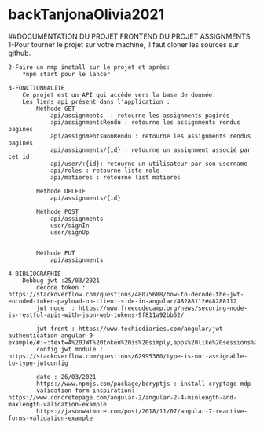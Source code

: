 # backTanjonaOlivia2021

##DOCUMENTATION DU PROJET FRONTEND DU PROJET ASSIGNMENTS
	1-Pour tourner le projet sur votre machine, il faut cloner les sources sur github.
	
	2-Faire un nmp install sur le projet et après: 
		*npm start pour le lancer
		
	3-FONCTIONNALITE
		Ce projet est un API qui accède vers la base de donnée.
		Les liens api présent dans l'application :
			Méthode GET
				api/assignments  : retourne les assignments paginés 
				api/assignmentsRendu : retourne les assignments rendus paginés
				api/assignmentsNonRendu : retourne les assignments rendus paginés
			    api/assignments/{id} : retourne un assignment associé par cet id
				api/user/:{id}: retourne un utilisateur par son username
				api/roles : retourne liste role
				api/matieres : retourne list matieres
			
			Méthode DELETE
				api/assignments/{id}
			
			Méthode POST
				api/assignments
				user/signIn
				user/signUp
				
			
			Méthode PUT
				api/assignments

	4-BIBLIOGRAPHIE
		Debbug jwt :25/03/2021
			decode token : https://stackoverflow.com/questions/48075688/how-to-decode-the-jwt-encoded-token-payload-on-client-side-in-angular/48288112#48288112
			jwt node  : https://www.freecodecamp.org/news/securing-node-js-restful-apis-with-json-web-tokens-9f811a92bb52/

			jwt front : https://www.techiediaries.com/angular/jwt-authentication-angular-9-example/#:~:text=A%20JWT%20token%20is%20simply,apps%20like%20sessions%20and%20cookies.
			config jwt module : https://stackoverflow.com/questions/62995360/type-is-not-assignable-to-type-jwtconfig

			date : 26/03/2021
			https://www.npmjs.com/package/bcryptjs : install cryptage mdp
			validation form inspiration: https://www.concretepage.com/angular-2/angular-2-4-minlength-and-maxlength-validation-example
			https://jasonwatmore.com/post/2018/11/07/angular-7-reactive-forms-validation-example
